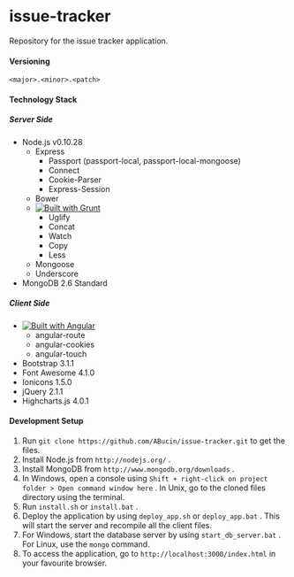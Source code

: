 issue-tracker
=============

Repository for the issue tracker application.

#### Versioning

`<major>.<minor>.<patch>`

#### Technology Stack

##### Server Side

* Node.js v0.10.28
  * Express
  	* Passport (passport-local, passport-local-mongoose)
	* Connect
	* Cookie-Parser
	* Express-Session
  * Bower
  * [![Built with Grunt](https://cdn.gruntjs.com/builtwith.png)](http://gruntjs.com/)
  	* Uglify
	* Concat
	* Watch
	* Copy
	* Less
  * Mongoose
  * Underscore
* MongoDB 2.6 Standard

##### Client Side

* [![Built with Angular](https://angularjs.org/img/AngularJS-small.png)](https://angularjs.org/)
	* angular-route
	* angular-cookies
	* angular-touch
* Bootstrap 3.1.1
* Font Awesome 4.1.0
* Ionicons 1.5.0
* jQuery 2.1.1
* Highcharts.js 4.0.1

#### Development Setup

1. Run `git clone https://github.com/ABucin/issue-tracker.git` to get the files.
2. Install Node.js from `http://nodejs.org/` .
3. Install MongoDB from `http://www.mongodb.org/downloads` .
4. In Windows, open a console using `Shift + right-click on project folder > Open command window here` . In Unix, go to the cloned files directory using the terminal.
5. Run `install.sh` or `install.bat` .
6. Deploy the application by using `deploy_app.sh` or `deploy_app.bat` . This will start the server and recompile all the client files.
7. For Windows, start the database server by using `start_db_server.bat` . For Linux, use the `mongo` command.
8. To access the application, go to `http://localhost:3000/index.html` in your favourite browser.
